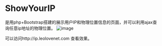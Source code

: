 ShowYourIP
==========

是用php+Bootstrap搭建的展示用户IP和物理位置信息的页面，并可以利用ajax查询任意ip地址的物理位置。
![image](https://raw.github.com/leolovenet/ShowYourIP/master/showYourIP.png)

可以访问http://ip.leolovenet.com 查看效果。
